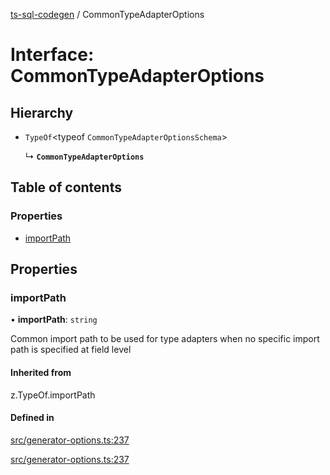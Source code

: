 [ts-sql-codegen](../README.md) / CommonTypeAdapterOptions

# Interface: CommonTypeAdapterOptions

## Hierarchy

- `TypeOf`\<typeof `CommonTypeAdapterOptionsSchema`\>

  ↳ **`CommonTypeAdapterOptions`**

## Table of contents

### Properties

- [importPath](CommonTypeAdapterOptions.md#importpath)

## Properties

### importPath

• **importPath**: `string`

Common import path to be used for type adapters
when no specific import path is specified at field level

#### Inherited from

z.TypeOf.importPath

#### Defined in

[src/generator-options.ts:237](https://github.com/lorefnon/ts-sql-codegen/blob/194c41c/src/generator-options.ts#L237)

[src/generator-options.ts:237](https://github.com/lorefnon/ts-sql-codegen/blob/194c41c/src/generator-options.ts#L237)
